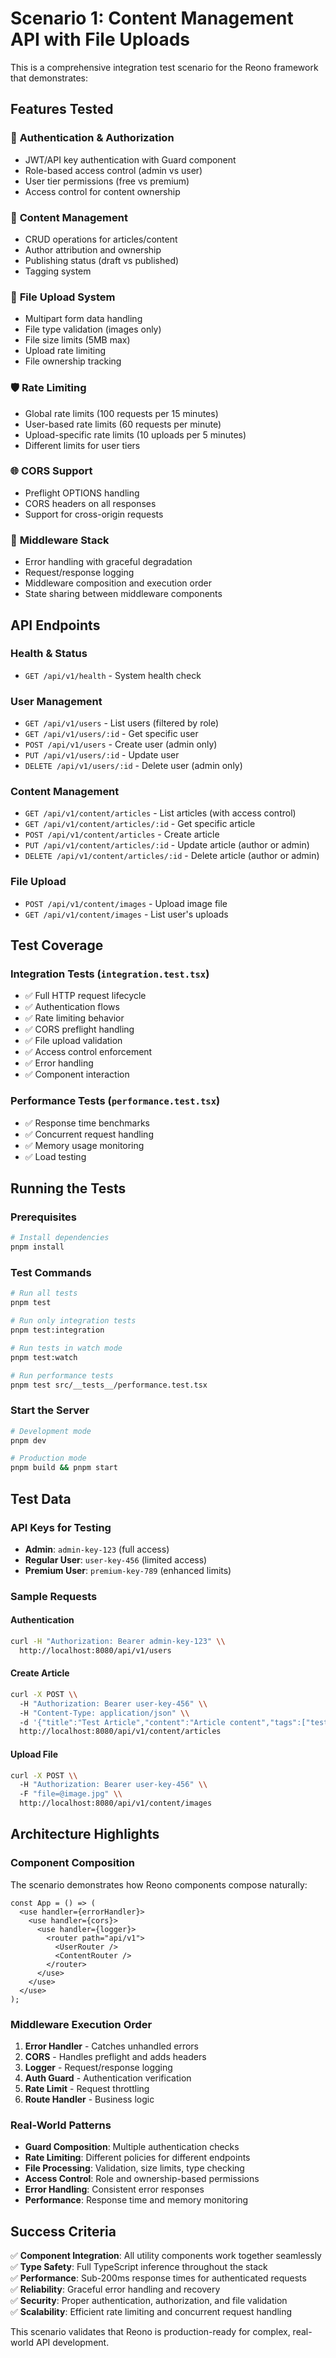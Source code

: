 # Scenario 1: Content Management API with File Uploads

This is a comprehensive integration test scenario for the Reono framework that demonstrates:

## Features Tested

### 🔐 **Authentication & Authorization**

- JWT/API key authentication with Guard component
- Role-based access control (admin vs user)
- User tier permissions (free vs premium)
- Access control for content ownership

### 📝 **Content Management**

- CRUD operations for articles/content
- Author attribution and ownership
- Publishing status (draft vs published)
- Tagging system

### 📁 **File Upload System**

- Multipart form data handling
- File type validation (images only)
- File size limits (5MB max)
- Upload rate limiting
- File ownership tracking

### 🛡️ **Rate Limiting**

- Global rate limits (100 requests per 15 minutes)
- User-based rate limits (60 requests per minute)
- Upload-specific rate limits (10 uploads per 5 minutes)
- Different limits for user tiers

### 🌐 **CORS Support**

- Preflight OPTIONS handling
- CORS headers on all responses
- Support for cross-origin requests

### 🚦 **Middleware Stack**

- Error handling with graceful degradation
- Request/response logging
- Middleware composition and execution order
- State sharing between middleware components

## API Endpoints

### Health & Status

- `GET /api/v1/health` - System health check

### User Management

- `GET /api/v1/users` - List users (filtered by role)
- `GET /api/v1/users/:id` - Get specific user
- `POST /api/v1/users` - Create user (admin only)
- `PUT /api/v1/users/:id` - Update user
- `DELETE /api/v1/users/:id` - Delete user (admin only)

### Content Management

- `GET /api/v1/content/articles` - List articles (with access control)
- `GET /api/v1/content/articles/:id` - Get specific article
- `POST /api/v1/content/articles` - Create article
- `PUT /api/v1/content/articles/:id` - Update article (author or admin)
- `DELETE /api/v1/content/articles/:id` - Delete article (author or admin)

### File Upload

- `POST /api/v1/content/images` - Upload image file
- `GET /api/v1/content/images` - List user's uploads

## Test Coverage

### Integration Tests (`integration.test.tsx`)

- ✅ Full HTTP request lifecycle
- ✅ Authentication flows
- ✅ Rate limiting behavior
- ✅ CORS preflight handling
- ✅ File upload validation
- ✅ Access control enforcement
- ✅ Error handling
- ✅ Component interaction

### Performance Tests (`performance.test.tsx`)

- ✅ Response time benchmarks
- ✅ Concurrent request handling
- ✅ Memory usage monitoring
- ✅ Load testing

## Running the Tests

### Prerequisites

```bash
# Install dependencies
pnpm install
```

### Test Commands

```bash
# Run all tests
pnpm test

# Run only integration tests
pnpm test:integration

# Run tests in watch mode
pnpm test:watch

# Run performance tests
pnpm test src/__tests__/performance.test.tsx
```

### Start the Server

```bash
# Development mode
pnpm dev

# Production mode
pnpm build && pnpm start
```

## Test Data

### API Keys for Testing

- **Admin**: `admin-key-123` (full access)
- **Regular User**: `user-key-456` (limited access)
- **Premium User**: `premium-key-789` (enhanced limits)

### Sample Requests

#### Authentication

```bash
curl -H "Authorization: Bearer admin-key-123" \\
  http://localhost:8080/api/v1/users
```

#### Create Article

```bash
curl -X POST \\
  -H "Authorization: Bearer user-key-456" \\
  -H "Content-Type: application/json" \\
  -d '{"title":"Test Article","content":"Article content","tags":["test"]}' \\
  http://localhost:8080/api/v1/content/articles
```

#### Upload File

```bash
curl -X POST \\
  -H "Authorization: Bearer user-key-456" \\
  -F "file=@image.jpg" \\
  http://localhost:8080/api/v1/content/images
```

## Architecture Highlights

### Component Composition

The scenario demonstrates how Reono components compose naturally:

```tsx
const App = () => (
  <use handler={errorHandler}>
    <use handler={cors}>
      <use handler={logger}>
        <router path="api/v1">
          <UserRouter />
          <ContentRouter />
        </router>
      </use>
    </use>
  </use>
);
```

### Middleware Execution Order

1. **Error Handler** - Catches unhandled errors
2. **CORS** - Handles preflight and adds headers
3. **Logger** - Request/response logging
4. **Auth Guard** - Authentication verification
5. **Rate Limit** - Request throttling
6. **Route Handler** - Business logic

### Real-World Patterns

- **Guard Composition**: Multiple authentication checks
- **Rate Limiting**: Different policies for different endpoints
- **File Processing**: Validation, size limits, type checking
- **Access Control**: Role and ownership-based permissions
- **Error Handling**: Consistent error responses
- **Performance**: Response time and memory monitoring

## Success Criteria

✅ **Component Integration**: All utility components work together seamlessly  
✅ **Type Safety**: Full TypeScript inference throughout the stack  
✅ **Performance**: Sub-200ms response times for authenticated requests  
✅ **Reliability**: Graceful error handling and recovery  
✅ **Security**: Proper authentication, authorization, and file validation  
✅ **Scalability**: Efficient rate limiting and concurrent request handling

This scenario validates that Reono is production-ready for complex, real-world API development.
